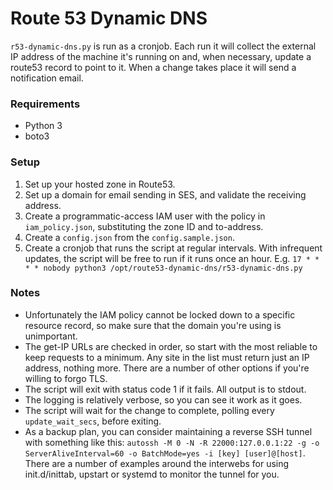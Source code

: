 # Route 53 Dynamic DNS

`r53-dynamic-dns.py` is run as a cronjob. Each run it will collect the external IP address of the machine it's running on and, when necessary, update a route53 record to point to it. When a change takes place it will send a notification email.

### Requirements
* Python 3
* boto3

### Setup
1. Set up your hosted zone in Route53.
2. Set up a domain for email sending in SES, and validate the receiving address.
3. Create a programmatic-access IAM user with the policy in `iam_policy.json`, substituting the zone ID and to-address.
4. Create a `config.json` from the `config.sample.json`.
5. Create a cronjob that runs the script at regular intervals. With infrequent updates, the script will be free to run if it runs once an hour. E.g. `17 * * * * nobody python3 /opt/route53-dynamic-dns/r53-dynamic-dns.py`

### Notes
* Unfortunately the IAM policy cannot be locked down to a specific resource record, so make sure that the domain you're using is unimportant.
* The get-IP URLs are checked in order, so start with the most reliable to keep requests to a minimum. Any site in the list must return just an IP address, nothing more. There are a number of other options if you're willing to forgo TLS.
* The script will exit with status code 1 if it fails. All output is to stdout.
* The logging is relatively verbose, so you can see it work as it goes.
* The script will wait for the change to complete, polling every `update_wait_secs`, before exiting.
* As a backup plan, you can consider maintaining a reverse SSH tunnel with something like this: `autossh -M 0 -N -R 22000:127.0.0.1:22 -g -o ServerAliveInterval=60 -o BatchMode=yes -i [key] [user]@[host]`. There are a number of examples around the interwebs for using init.d/inittab, upstart or systemd to monitor the tunnel for you.
